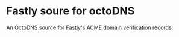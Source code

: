 # Fastly soure for octoDNS

An [OctoDNS](https://github.com/octodns/octodns) source for [Fastly's ACME domain verification records](https://docs.fastly.com/en/guides/serving-https-traffic-using-fastly-managed-certificates#verifying-domain-ownership).
